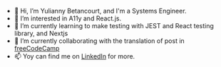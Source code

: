 - 👋 Hi, I’m Yulianny Betancourt, and I'm a Systems Engineer.
- 👀 I’m interested in A11y and React.js.
- 🌱 I’m currently learning to make testing with JEST and React testing library, and Nextjs
- 💞️ I’m currently collaborating with the translation of post in [freeCodeCamp](https://www.freecodecamp.org/)
- 📫 Yoy can find me on [LinkedIn](https://www.linkedin.com/in/yulianny-betancourt/) for more.

<!---
yuliannydev/yuliannydev is a ✨ special ✨ repository because its `README.md` (this file) appears on your GitHub profile.
You can click the Preview link to take a look at your changes.
--->
